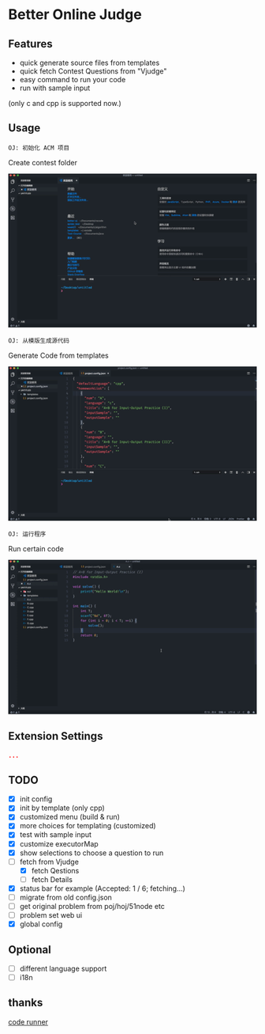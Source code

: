 # Better Online Judge

## Features

- quick generate source files from templates
- quick fetch Contest Questions from "Vjudge"
- easy command to run your code
- run with sample input

(only c and cpp is supported now.)

## Usage

`OJ: 初始化 ACM 项目`

Create contest folder

<img src="https://raw.githubusercontent.com/InfiniteXyy/vscode-better-online-judge/master/static/screenshots/from_vj.mov.gif">

`OJ: 从模版生成源代码`

Generate Code from templates

<img src="https://raw.githubusercontent.com/InfiniteXyy/vscode-better-online-judge/master/static/screenshots/create_template.mov.gif">

`OJ: 运行程序`

Run certain code

<img src="https://raw.githubusercontent.com/InfiniteXyy/vscode-better-online-judge/master/static/screenshots/runcode.mov.gif">

## Extension Settings

```json
...
```

## TODO

- [x] init config
- [x] init by template (only cpp)
- [x] customized menu (build & run)
- [x] more choices for templating (customized)
- [x] test with sample input
- [x] customize executorMap
- [x] show selections to choose a question to run
- [ ] fetch from Vjudge
  - [x] fetch Qestions
  - [ ] fetch Details
- [x] status bar for example (Accepted: 1 / 6; fetching...)
- [ ] migrate from old config.json
- [ ] get original problem from poj/hoj/51node etc
- [ ] problem set web ui
- [x] global config

## Optional

- [ ] different language support
- [ ] i18n

## thanks

[code runner](https://github.com/formulahendry/vscode-code-runner)
